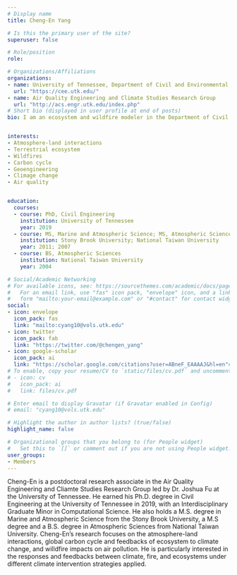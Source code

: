 ```yaml
---
# Display name
title: Cheng-En Yang

# Is this the primary user of the site?
superuser: false

# Role/position
role:  

# Organizations/Affiliations
organizations:
- name: University of Tennessee, Department of Civil and Environmental Engineering
  url: "https://cee.utk.edu/"
- name: Air Quality Engineering and Climate Studies Research Group
  url: "http://acs.engr.utk.edu/index.php"
# Short bio (displayed in user profile at end of posts)
bio: I am an ecosystem and wildfire modeler in the Department of Civil and Environmental Engineering at the University of Tennessee


interests:
- Atmosphere-land interactions 
- Terrestrial ecosystem 
- Wildfires 
- Carbon cycle 
- Geoengineering 
- Climage change 
- Air quality 


education:
  courses:
  - course: PhD, Civil Engineering
    institution: University of Tennessee
    year: 2019
  - course: MS, Marine and Atmospheric Science; MS, Atmospheric Sciences
    institution: Stony Brook University; National Taiwan University
    year: 2011; 2007
  - course: BS, Atmospheric Sciences
    institution: National Taiwan University
    year: 2004

# Social/Academic Networking
# For available icons, see: https://sourcethemes.com/academic/docs/page-builder/#icons
#   For an email link, use "fas" icon pack, "envelope" icon, and a link in the
#   form "mailto:your-email@example.com" or "#contact" for contact widget.
social:
- icon: envelope
  icon_pack: fas
  link: "mailto:cyang10@vols.utk.edu"
- icon: twitter
  icon_pack: fab
  link: "https://twitter.com/@chengen_yang"
- icon: google-scholar
  icon_pack: ai
  link: "https://scholar.google.com/citations?user=ABneF_EAAAAJ&hl=en"# Link to a PDF of your resume/CV from the About widget.
# To enable, copy your resume/CV to `static/files/cv.pdf` and uncomment the lines below.
# - icon: cv
#   icon_pack: ai
#   link: files/cv.pdf

# Enter email to display Gravatar (if Gravatar enabled in Config)
# email: "cyang10@vols.utk.edu"

# Highlight the author in author lists? (true/false)
highlight_name: false

# Organizational groups that you belong to (for People widget)
#   Set this to `[]` or comment out if you are not using People widget.
user_groups:
- Members
---
```


Cheng-En is a postdoctoral research associate in the Air Quality Engineering and Cliamte Studies Research Group led by Dr. Joshua Fu at the University of Tennessee. He earned his Ph.D. degree in Civil Engineering at the University of Tennessee in 2019, with an Interdisciplinary Graduate Minor in Computational Science. He also holds a M.S. degree in Marine and Atmospheric Science from the Stony Brook University, a M.S degree and a B.S. degree in Atmospheric Sciences from National Taiwan University. Cheng-En’s research focuses on the atmosphere-land interactions, global carbon cycle and feedbacks of ecosystem to climate change, and willdfire impacts on air pollution. He is particularly interested in the responses and feedbacks between climate, fire, and ecosystems under different climate intervention strategies applied.